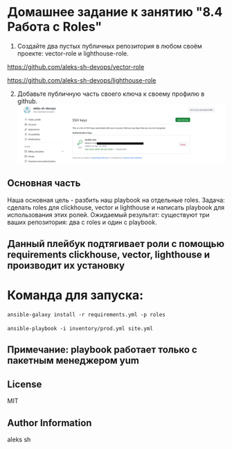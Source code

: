 # Домашнее задание к занятию "8.4 Работа с Roles"


1. Создайте два пустых публичных репозитория в любом своём проекте: vector-role и lighthouse-role.  

https://github.com/aleks-sh-devops/vector-role  

https://github.com/aleks-sh-devops/lighthouse-role  


2. Добавьте публичную часть своего ключа к своему профилю в github.
![key](pic1.png)  

## Основная часть
Наша основная цель - разбить наш playbook на отдельные roles. Задача: сделать roles для clickhouse, vector и lighthouse и написать playbook для использования этих ролей. Ожидаемый результат: существуют три ваших репозитория: два с roles и один с playbook.

## Данный плейбук подтягивает роли с помощью requirements clickhouse, vector, lighthouse и производит их установку

# Команда для запуска:  
```
ansible-galaxy install -r requirements.yml -p roles

ansible-playbook -i inventory/prod.yml site.yml
```

## Примечание: playbook работает только с пакетным менеджером yum  

License
-------

MIT

Author Information
------------------

aleks sh

